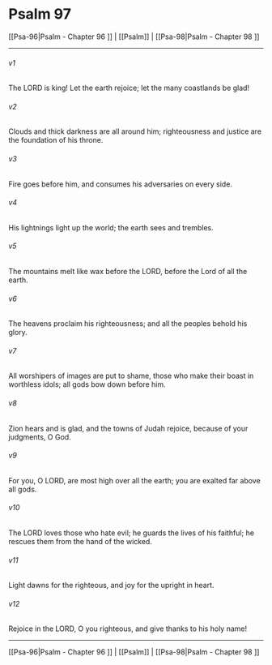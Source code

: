 # Psalm 97

[[Psa-96|Psalm - Chapter 96 ]] | [[Psalm]] | [[Psa-98|Psalm - Chapter 98 ]]
***

###### v1
The LORD is king! Let the earth rejoice; let the many coastlands be glad!
###### v2
Clouds and thick darkness are all around him; righteousness and justice are the foundation of his throne.
###### v3
Fire goes before him, and consumes his adversaries on every side.
###### v4
His lightnings light up the world; the earth sees and trembles.
###### v5
The mountains melt like wax before the LORD, before the Lord of all the earth.
###### v6
The heavens proclaim his righteousness; and all the peoples behold his glory.
###### v7
All worshipers of images are put to shame, those who make their boast in worthless idols; all gods bow down before him.
###### v8
Zion hears and is glad, and the towns of Judah rejoice, because of your judgments, O God.
###### v9
For you, O LORD, are most high over all the earth; you are exalted far above all gods.
###### v10
The LORD loves those who hate evil; he guards the lives of his faithful; he rescues them from the hand of the wicked.
###### v11
Light dawns for the righteous, and joy for the upright in heart.
###### v12
Rejoice in the LORD, O you righteous, and give thanks to his holy name!

***

[[Psa-96|Psalm - Chapter 96 ]] | [[Psalm]] | [[Psa-98|Psalm - Chapter 98 ]]
